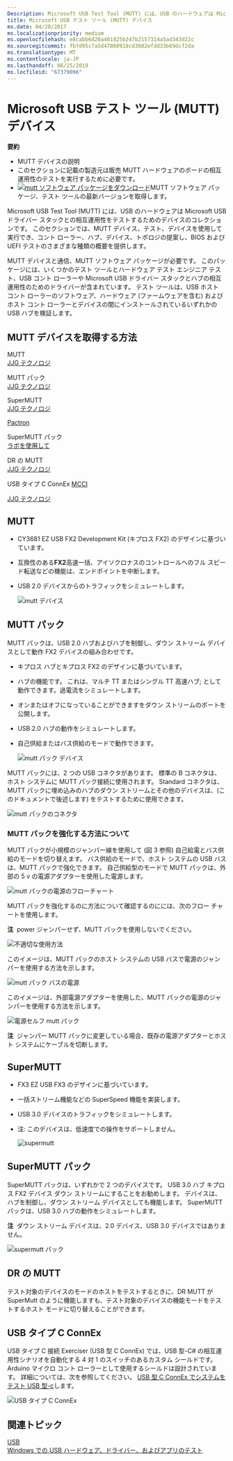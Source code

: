 ```yaml
---
Description: Microsoft USB Test Tool (MUTT) には、USB のハードウェアは Microsoft USB ドライバー スタックとの相互運用性をテストするためのデバイスのコレクションです。
title: Microsoft USB テスト ツール (MUTT) デバイス
ms.date: 04/20/2017
ms.localizationpriority: medium
ms.openlocfilehash: e8cabb6d20a401825b247b2157314a5ad343d22c
ms.sourcegitcommit: fb7d95c7a5d47860918cd3602efdd33b69dcf2da
ms.translationtype: MT
ms.contentlocale: ja-JP
ms.lasthandoff: 06/25/2019
ms.locfileid: "67379096"
---
```

# <a name="microsoft-usb-test-tool-mutt-devices"></a>Microsoft USB テスト ツール (MUTT) デバイス


**要約**

-   MUTT デバイスの説明
-   このセクションに記載の製造元は販売 MUTT ハードウェアのボードの相互運用性のテストを実行するために必要です。
-   [![mutt ソフトウェア パッケージをダウンロード](images/download.png)](https://go.microsoft.com/fwlink/p/?LinkId=786621)MUTT ソフトウェア パッケージ、テスト ツールの最新バージョンを取得します。

Microsoft USB Test Tool (MUTT) には、USB のハードウェアは Microsoft USB ドライバー スタックとの相互運用性をテストするためのデバイスのコレクションです。 このセクションでは、MUTT デバイス、テスト、デバイスを使用して実行でき、コント ローラー、ハブ、デバイス、トポロジの提案し、BIOS および UEFI テストのさまざまな種類の概要を提供します。

MUTT デバイスと通信、MUTT ソフトウェア パッケージが必要です。 このパッケージには、いくつかのテスト ツールとハードウェア テスト エンジニア テスト、USB コント ローラーや Microsoft USB ドライバー スタックとハブの相互運用性のためのドライバーが含まれています。 テスト ツールは、USB ホスト コント ローラーのソフトウェア、ハードウェア (ファームウェアを含む) およびホスト コント ローラーとデバイスの間にインストールされているいずれかの USB ハブを検証します。

## <a name="how-to-get-mutt-devices"></a>MUTT デバイスを取得する方法


<a href="" id="mutt"></a>MUTT  
[JJG テクノロジ]( https://go.microsoft.com/fwlink/p/?linkid=618287)

<a href="" id="mutt-pack"></a>MUTT パック  
[JJG テクノロジ]( https://go.microsoft.com/fwlink/p/?linkid=618287)

<a href="" id="supermutt"></a>SuperMUTT  
[JJG テクノロジ]( https://go.microsoft.com/fwlink/p/?linkid=618287)

[Pactron](http://pactronstore.com/products/supermutt.mdl)

<a href="" id="supermutt-pack"></a>SuperMUTT パック  
[ラボを使用して](https://go.microsoft.com/fwlink/p/?linkid=618285)

<a href="" id="dr-mutt"></a>DR の MUTT  
[JJG テクノロジ]( https://go.microsoft.com/fwlink/p/?linkid=618287)

<a href="" id="mutt-connex-c"></a>USB タイプ C ConnEx [MCCI](https://go.microsoft.com/fwlink/p/?LinkId=733488)

[JJG テクノロジ]( https://go.microsoft.com/fwlink/p/?linkid=618287)

## <a name="mutt"></a>MUTT


-   CY3681 EZ USB FX2 Development Kit (キプロス FX2) のデザインに基づいています。
-   互換性のある**FX2**高速一括、アイソクロナスのコントロールへのフル スピード転送などの機能は、エンドポイントを中断します。
-   USB 2.0 デバイスからのトラフィックをシミュレートします。

    ![mutt デバイス](images/fig1-mutt-device.png)

## <a name="mutt-pack"></a>MUTT パック


MUTT パックは、USB 2.0 ハブおよびハブを制御し、ダウン ストリーム デバイスとして動作 FX2 デバイスの組み合わせです。

-   キプロス ハブとキプロス FX2 のデザインに基づいています。
-   ハブの機能です。 これは、マルチ TT またはシングル TT 高速ハブ; として動作できます。過電流をシミュレートします。
-   オンまたはオフになっていることができますをダウン ストリームのポートを公開します。
-   USB 2.0 ハブの動作をシミュレートします。
-   自己供給またはバス供給のモードで動作できます。

    ![mutt パック デバイス](images/fig2-muttpackdevice.png)

MUTT パックには、2 つの USB コネクタがあります。 標準の B コネクタは、ホスト システムに MUTT パック接続に使用されます。 Standard コネクタは、MUTT パックに埋め込みのハブのダウン ストリームとその他のデバイスは、(このドキュメントで後述します) をテストするために使用できます。

![mutt パックのコネクタ](images/fig3-muttpackconnectors.png)

### <a name="how-to-power-the-mutt-pack"></a>MUTT パックを強化する方法について

MUTT パックが小規模のジャンパー線を使用して (図 3 参照) 自己給電とバス供給のモードを切り替えます。 バス供給のモードで、ホスト システムの USB バスは、MUTT パックで強化できます。 自己供給型のモードで MUTT パックは、外部の 5 v の電源アダプターを使用した電源します。

![mutt パックの電源のフローチャート](images/fig4-muttpackpoweringflowchart.png)

MUTT パックを強化するのに方法について確認するのにには、次のフロー チャートを使用します。

**注**  power ジャンパーせず、MUTT パックを使用しないでください。

 

![不適切な使用方法](images/fig5-muttpackincorrectusage.png)

このイメージは、MUTT パックのホスト システムの USB バスで電源のジャンパーを使用する方法を示します。

![mutt パック バスの電源](images/fig6-muttpackbuspowered.png)

このイメージは、外部電源アダプターを使用した、MUTT パックの電源のジャンパーを使用する方法を示します。

![電源セルフ mutt パック](images/fig7-muttpackselfpowered.png)

**注**  ジャンパー MUTT パックに変更している場合、既存の電源アダプターとホスト システムにケーブルを切断します。

 

## <a name="supermutt"></a>SuperMUTT


-   FX3 EZ USB FX3 のデザインに基づいています。
-   一括ストリーム機能などの SuperSpeed 機能を実装します。
-   USB 3.0 デバイスのトラフィックをシミュレートします。
-   注: このデバイスは、低速度での操作をサポートしません。

    ![supermutt](images/fig8-supermutt.png)

## <a name="supermutt-pack"></a>SuperMUTT パック


SuperMUTT パックは、いずれかで 2 つのデバイスです。 USB 3.0 ハブ キプロス FX2 デバイス ダウン ストリームにすることをお勧めします。 デバイスは、ハブを制御し、ダウン ストリーム デバイスとしても機能します。 SuperMUTT パックは、USB 3.0 ハブの動作をシミュレートします。

**注**  ダウン ストリーム デバイスは、2.0 デバイス、USB 3.0 デバイスではありません。

 

![supermutt パック](images/supermuttpack.png)

## <a name="dr-mutt"></a>DR の MUTT


テスト対象のデバイスのモードのホストをテストするときに、DR MUTT が SuperMutt のように機能しますも、テスト対象のデバイスの機能モードをテストするホスト モードに切り替えることができます。

## <a name="usb-type-c-connex"></a>USB タイプ C ConnEx


USB タイプ C 接続 Exerciser (USB 型 C ConnEx) では、USB 型-C# の相互運用性シナリオを自動化する 4 対 1 のスイッチのあるカスタム シールドです。 Arduino マイクロ コント ローラーとして使用するシールドは設計されています。 詳細については、次を参照してください。 [USB 型 C ConnEx でシステムをテスト USB 型-c](test-usb-type-c-systems-with-mutt-connex-c.md)します。

![USB タイプ C ConnEx](images/connexc-side.jpg)

## <a name="related-topics"></a>関連トピック
[USB](https://docs.microsoft.com/windows-hardware/drivers/)  
[Windows での USB ハードウェア、ドライバー、およびアプリのテスト](usb-driver-testing-guide.md)  




